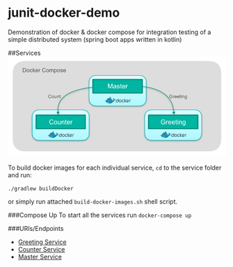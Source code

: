# junit-docker-demo
Demonstration of docker &amp; docker compose for integration testing of a simple distributed system (spring boot apps written in kotlin)

##Services
![Services](services.png)

To build docker images for each individual service, `cd` to the service folder and run: 
```
./gradlew buildDocker
```
or simply run attached `build-docker-images.sh` shell script.

###Compose Up
To start all the services run `docker-compose up`

###URIs/Endpoints
- [Greeting Service](http://localhost:8081/greeting)
- [Counter Service](http://localhost:8082/counter)
- [Master Service](http://localhost:8083/info)
